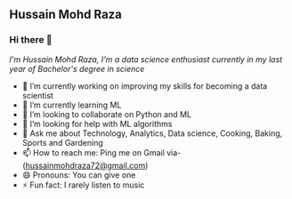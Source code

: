 ## **Hussain Mohd Raza**

### Hi there 👋 

*I'm Hussain Mohd Raza, I'm a data science enthusiast currently in my last year of Bachelor's degree in science*
- 🔭 I’m currently working on improving my skills for becoming a data scientist
- 🌱 I’m currently learning ML
- 👯 I’m looking to collaborate on Python and ML
- 🤔 I’m looking for help with ML algorithms
- 💬 Ask me about Technology, Analytics, Data science, Cooking, Baking, Sports and Gardening
- 📫 How to reach me: Ping me on Gmail via- (hussainmohdraza72@gmail.com)
- 😄 Pronouns: You can give one
- ⚡ Fun fact: I rarely listen to music
<!--
**hussain-raza/hussain-raza** is a ✨ _special_ ✨ repository because its `README.md` (this file) appears on your GitHub profile.

Here are some ideas to get you started:

- 🔭 I’m currently working on ...
- 🌱 I’m currently learning ...
- 👯 I’m looking to collaborate on ...
- 🤔 I’m looking for help with ...
- 💬 Ask me about Analytics, Data science, Cooking, Baking, Sports
- 📫 How to reach me: Ping me on Gmail via- (hussainmohdraza72@gmail.com)
- 😄 Pronouns: You can give one
- ⚡ Fun fact: 
-->
